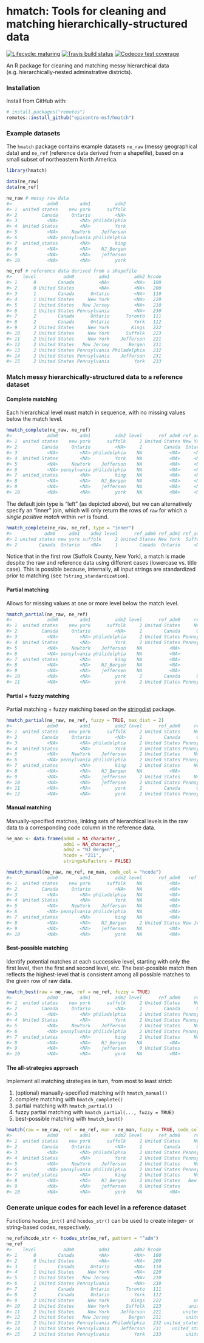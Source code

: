 
<!-- README.md is generated from README.Rmd. Please edit that file -->

# hmatch: Tools for cleaning and matching hierarchically-structured data

<!-- badges: start -->

[![Lifecycle:
maturing](https://img.shields.io/badge/lifecycle-maturing-blue.svg)](https://www.tidyverse.org/lifecycle/#maturing)
[![Travis build
status](https://travis-ci.org/epicentre-msf/hmatch.svg?branch=master)](https://travis-ci.org/epicentre-msf/hmatch)
[![Codecov test
coverage](https://codecov.io/gh/epicentre-msf/hmatch/branch/master/graph/badge.svg)](https://codecov.io/gh/epicentre-msf/hmatch?branch=master)
<!-- badges: end -->

An R package for cleaning and matching messy hierarchical data
(e.g. hierarchically-nested adminstrative districts).

### Installation

Install from GitHub with:

``` r
# install.packages("remotes")
remotes::install_github("epicentre-msf/hmatch")
```

### Example datasets

The `hmatch` package contains example datasets `ne_raw` (messy
geographical data) and `ne_ref` (reference data derived from a
shapefile), based on a small subset of northeastern North America.

``` r
library(hmatch)

data(ne_raw)
data(ne_ref)

ne_raw # messy raw data
#>             adm0        adm1         adm2
#> 1  united states    new york      suffolk
#> 2         Canada     Ontario         <NA>
#> 3           <NA>        <NA> philadelphia
#> 4  United States        <NA>         York
#> 5           <NA>     NewYork    Jefferson
#> 6           <NA> pensylvania philidelphia
#> 7  united_states        <NA>         king
#> 8           <NA>        <NA>    NJ_Bergen
#> 9           <NA>        <NA>    jeffersen
#> 10          <NA>        <NA>         york

ne_ref # reference data derived from a shapefile
#>    level          adm0         adm1         adm2 hcode
#> 1      0        Canada         <NA>         <NA>   100
#> 2      0 United States         <NA>         <NA>   200
#> 3      1        Canada      Ontario         <NA>   110
#> 4      1 United States     New York         <NA>   220
#> 5      1 United States   New Jersey         <NA>   210
#> 6      1 United States Pennsylvania         <NA>   230
#> 7      2        Canada      Ontario      Toronto   111
#> 8      2        Canada      Ontario         York   112
#> 9      2 United States     New York        Kings   222
#> 10     2 United States     New York      Suffolk   223
#> 11     2 United States     New York    Jefferson   221
#> 12     2 United States   New Jersey       Bergen   211
#> 13     2 United States Pennsylvania Philadelphia   232
#> 14     2 United States Pennsylvania    Jefferson   231
#> 15     2 United States Pennsylvania         York   233
```

### Match messy hierarchically-structured data to a reference dataset

#### Complete matching

Each hierarchical level must match in sequence, with no missing values
below the match level.

``` r
hmatch_complete(ne_raw, ne_ref)
#>             adm0        adm1         adm2 level      ref_adm0 ref_adm1 ref_adm2 hcode
#> 1  united states    new york      suffolk     2 United States New York  Suffolk   223
#> 2         Canada     Ontario         <NA>     1        Canada  Ontario     <NA>   110
#> 3           <NA>        <NA> philadelphia    NA          <NA>     <NA>     <NA>  <NA>
#> 4  United States        <NA>         York    NA          <NA>     <NA>     <NA>  <NA>
#> 5           <NA>     NewYork    Jefferson    NA          <NA>     <NA>     <NA>  <NA>
#> 6           <NA> pensylvania philidelphia    NA          <NA>     <NA>     <NA>  <NA>
#> 7  united_states        <NA>         king    NA          <NA>     <NA>     <NA>  <NA>
#> 8           <NA>        <NA>    NJ_Bergen    NA          <NA>     <NA>     <NA>  <NA>
#> 9           <NA>        <NA>    jeffersen    NA          <NA>     <NA>     <NA>  <NA>
#> 10          <NA>        <NA>         york    NA          <NA>     <NA>     <NA>  <NA>
```

The default join type is “left” (as depicted above), but we can
alternatively specify an “inner” join, which will only return the rows
of `raw` for which a *single positive match* within `ref` is found.

``` r
hmatch_complete(ne_raw, ne_ref, type = "inner")
#>            adm0     adm1    adm2 level      ref_adm0 ref_adm1 ref_adm2 hcode
#> 1 united states new york suffolk     2 United States New York  Suffolk   223
#> 2        Canada  Ontario    <NA>     1        Canada  Ontario     <NA>   110
```

Notice that in the first row (Suffolk County, New York), a match is made
despite the raw and reference data using different cases (lowercase
vs. title case). This is possible because, internally, all input
strings are standardized prior to matching (see
`?string_standardization`).

#### Partial matching

Allows for missing values at one or more level below the match level.

``` r
hmatch_partial(ne_raw, ne_ref)
#>             adm0        adm1         adm2 level      ref_adm0     ref_adm1     ref_adm2 hcode
#> 1  united states    new york      suffolk     2 United States     New York      Suffolk   223
#> 2         Canada     Ontario         <NA>     1        Canada      Ontario         <NA>   110
#> 3           <NA>        <NA> philadelphia     2 United States Pennsylvania Philadelphia   232
#> 4  United States        <NA>         York     2 United States Pennsylvania         York   233
#> 5           <NA>     NewYork    Jefferson    NA          <NA>         <NA>         <NA>  <NA>
#> 6           <NA> pensylvania philidelphia    NA          <NA>         <NA>         <NA>  <NA>
#> 7  united_states        <NA>         king    NA          <NA>         <NA>         <NA>  <NA>
#> 8           <NA>        <NA>    NJ_Bergen    NA          <NA>         <NA>         <NA>  <NA>
#> 9           <NA>        <NA>    jeffersen    NA          <NA>         <NA>         <NA>  <NA>
#> 10          <NA>        <NA>         york     2        Canada      Ontario         York   112
#> 11          <NA>        <NA>         york     2 United States Pennsylvania         York   233
```

#### Partial + fuzzy matching

Partial matching + fuzzy matching based on the
[stringdist](https://github.com/markvanderloo/stringdist) package.

``` r
hmatch_partial(ne_raw, ne_ref, fuzzy = TRUE, max_dist = 2)
#>             adm0        adm1         adm2 level      ref_adm0     ref_adm1     ref_adm2 hcode
#> 1  united states    new york      suffolk     2 United States     New York      Suffolk   223
#> 2         Canada     Ontario         <NA>     1        Canada      Ontario         <NA>   110
#> 3           <NA>        <NA> philadelphia     2 United States Pennsylvania Philadelphia   232
#> 4  United States        <NA>         York     2 United States Pennsylvania         York   233
#> 5           <NA>     NewYork    Jefferson     2 United States     New York    Jefferson   221
#> 6           <NA> pensylvania philidelphia     2 United States Pennsylvania Philadelphia   232
#> 7  united_states        <NA>         king     2 United States     New York        Kings   222
#> 8           <NA>        <NA>    NJ_Bergen    NA          <NA>         <NA>         <NA>  <NA>
#> 9           <NA>        <NA>    jeffersen     2 United States     New York    Jefferson   221
#> 10          <NA>        <NA>    jeffersen     2 United States Pennsylvania    Jefferson   231
#> 11          <NA>        <NA>         york     2        Canada      Ontario         York   112
#> 12          <NA>        <NA>         york     2 United States Pennsylvania         York   233
```

#### Manual matching

Manually-specified matches, linking sets of hierarchical levels in the
raw data to a corresponding code column in the reference data.

``` r
ne_man <- data.frame(adm0 = NA_character_,
                     adm1 = NA_character_,
                     adm2 = "NJ_Bergen",
                     hcode = "211",
                     stringsAsFactors = FALSE)

hmatch_manual(ne_raw, ne_ref, ne_man, code_col = "hcode")
#>             adm0        adm1         adm2 level      ref_adm0   ref_adm1 ref_adm2 hcode
#> 1  united states    new york      suffolk    NA          <NA>       <NA>     <NA>  <NA>
#> 2         Canada     Ontario         <NA>    NA          <NA>       <NA>     <NA>  <NA>
#> 3           <NA>        <NA> philadelphia    NA          <NA>       <NA>     <NA>  <NA>
#> 4  United States        <NA>         York    NA          <NA>       <NA>     <NA>  <NA>
#> 5           <NA>     NewYork    Jefferson    NA          <NA>       <NA>     <NA>  <NA>
#> 6           <NA> pensylvania philidelphia    NA          <NA>       <NA>     <NA>  <NA>
#> 7  united_states        <NA>         king    NA          <NA>       <NA>     <NA>  <NA>
#> 8           <NA>        <NA>    NJ_Bergen     2 United States New Jersey   Bergen   211
#> 9           <NA>        <NA>    jeffersen    NA          <NA>       <NA>     <NA>  <NA>
#> 10          <NA>        <NA>         york    NA          <NA>       <NA>     <NA>  <NA>
```

#### Best-possible matching

Identify potential matches at each successive level, starting with only
the first level, then the first and second level, etc. The best-possible
match then reflects the highest-level that is consistent among all
possible matches to the given row of raw data.

``` r
hmatch_best(raw = ne_raw, ref = ne_ref, fuzzy = TRUE)
#>             adm0        adm1         adm2 level      ref_adm0     ref_adm1     ref_adm2 hcode  match_type
#> 1  united states    new york      suffolk     2 United States     New York      Suffolk   223 best_single
#> 2         Canada     Ontario         <NA>     1        Canada      Ontario         <NA>   110 best_single
#> 3           <NA>        <NA> philadelphia     2 United States Pennsylvania Philadelphia   232 best_single
#> 4  United States        <NA>         York     2 United States Pennsylvania         York   233 best_single
#> 5           <NA>     NewYork    Jefferson     2 United States     New York    Jefferson   221 best_single
#> 6           <NA> pensylvania philidelphia     2 United States Pennsylvania Philadelphia   232 best_single
#> 7  united_states        <NA>         king     2 United States     New York        Kings   222 best_single
#> 8           <NA>        <NA>    NJ_Bergen    NA          <NA>         <NA>         <NA>  <NA>        <NA>
#> 9           <NA>        <NA>    jeffersen     0 United States         <NA>         <NA>   200  best_multi
#> 10          <NA>        <NA>         york    NA          <NA>         <NA>         <NA>  <NA>        <NA>
```

#### The all-strategies approach

Implement all matching strategies in turn, from most to least strict:

1.  (optional) manually-specified matching with `hmatch_manual()`
2.  complete matching with `hmatch_complete()`
3.  partial matching with `hmatch_partial()`
4.  fuzzy partial matching with `hmatch_partial(..., fuzzy = TRUE)`
5.  best-possible matching with
`hmatch_best()`

<!-- end list -->

``` r
hmatch(raw = ne_raw, ref = ne_ref, man = ne_man, fuzzy = TRUE, code_col = "hcode")
#>             adm0        adm1         adm2 level      ref_adm0     ref_adm1     ref_adm2 hcode match_type
#> 1  united states    new york      suffolk     2 United States     New York      Suffolk   223   complete
#> 2         Canada     Ontario         <NA>     1        Canada      Ontario         <NA>   110   complete
#> 3           <NA>        <NA> philadelphia     2 United States Pennsylvania Philadelphia   232    partial
#> 4  United States        <NA>         York     2 United States Pennsylvania         York   233    partial
#> 5           <NA>     NewYork    Jefferson     2 United States     New York    Jefferson   221      fuzzy
#> 6           <NA> pensylvania philidelphia     2 United States Pennsylvania Philadelphia   232      fuzzy
#> 7  united_states        <NA>         king     2 United States     New York        Kings   222      fuzzy
#> 8           <NA>        <NA>    NJ_Bergen     2 United States   New Jersey       Bergen   211     manual
#> 9           <NA>        <NA>    jeffersen     0 United States         <NA>         <NA>   200 best_multi
#> 10          <NA>        <NA>         york    NA          <NA>         <NA>         <NA>  <NA>       <NA>
```

### Generate unique codes for each level in a reference dataset

Functions `hcodes_int()` and `hcodes_str()` can be used to create
integer- or string-based codes, respectively.

``` r
ne_ref$hcode_str <- hcodes_str(ne_ref, pattern = "^adm")
ne_ref
#>    level          adm0         adm1         adm2 hcode                                 hcode_str
#> 1      0        Canada         <NA>         <NA>   100                                    canada
#> 2      0 United States         <NA>         <NA>   200                             united_states
#> 3      1        Canada      Ontario         <NA>   110                           canada__ontario
#> 4      1 United States     New York         <NA>   220                   united_states__new_york
#> 5      1 United States   New Jersey         <NA>   210                 united_states__new_jersey
#> 6      1 United States Pennsylvania         <NA>   230               united_states__pennsylvania
#> 7      2        Canada      Ontario      Toronto   111                  canada__ontario__toronto
#> 8      2        Canada      Ontario         York   112                     canada__ontario__york
#> 9      2 United States     New York        Kings   222            united_states__new_york__kings
#> 10     2 United States     New York      Suffolk   223          united_states__new_york__suffolk
#> 11     2 United States     New York    Jefferson   221        united_states__new_york__jefferson
#> 12     2 United States   New Jersey       Bergen   211         united_states__new_jersey__bergen
#> 13     2 United States Pennsylvania Philadelphia   232 united_states__pennsylvania__philadelphia
#> 14     2 United States Pennsylvania    Jefferson   231    united_states__pennsylvania__jefferson
#> 15     2 United States Pennsylvania         York   233         united_states__pennsylvania__york
```
